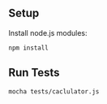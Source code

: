 ## Setup

Install node.js modules:

```
npm install
```

## Run Tests

```
mocha tests/caclulator.js
```
